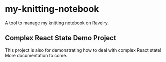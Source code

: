 # my-knitting-notebook

A tool to manage my knitting notebook on Ravelry.

## Complex React State Demo Project

This project is also for demonstrating how to deal with complex React state! More documentation to come.
